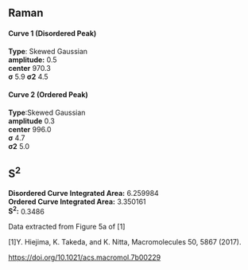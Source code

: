 ## Raman

#### Curve 1 (Disordered Peak)
**Type**: Skewed Gaussian\
**amplitude:** 0.5\
**center** 970.3\
**σ** 5.9
**σ2** 4.5


#### Curve 2 (Ordered Peak)
**Type**:Skewed Gaussian\
**amplitude** 0.3\
**center** 996.0\
**σ** 4.7\
**σ2** 5.0


## S<sup>2</sup>
**Disordered Curve Integrated Area:** 6.259984\
**Ordered Curve Integrated Area:** 3.350161\
**S<sup>2</sup>:** 0.3486






Data extracted from Figure 5a of [1]


[1]Y. Hiejima, K. Takeda, and K. Nitta, Macromolecules 50, 5867 (2017).



https://doi.org/10.1021/acs.macromol.7b00229
